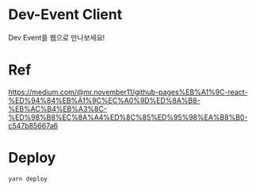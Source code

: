 # Dev-Event Client

Dev Event를 웹으로 만나보세요!


# Ref

https://medium.com/@mr.november11/github-pages%EB%A1%9C-react-%ED%94%84%EB%A1%9C%EC%A0%9D%ED%8A%B8-%EB%AC%B4%EB%A3%8C-%ED%98%B8%EC%8A%A4%ED%8C%85%ED%95%98%EA%B8%B0-c547b85667a6


# Deploy

```
yarn deploy
```